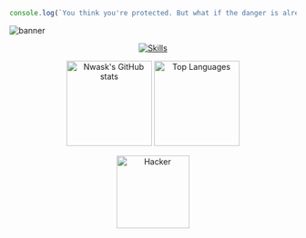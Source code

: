 ```js
console.log(`You think you're protected. But what if the danger is already inside? Nwask knows.`);
```
![banner](https://i.imgur.com/q4E2MoH.gif)

<p align="center">
  <a href="https://skillicons.dev">
    <img src="https://skillicons.dev/icons?i=linux,bash,git,github,python,c,arduino,html,css,js,vscode,docker" alt="Skills" />
  </a>
</p>

<p align="center">
  <img height="150" src="https://github-readme-stats.vercel.app/api?username=Nwask&theme=radical&show_icons=true&include_all_commits=true&bg_color=0D1117&title_color=FF0000&text_color=FFFFFF&icon_color=FF0000&border_color=FF0000" alt="Nwask's GitHub stats" />
  <img height="150" src="https://github-readme-stats.vercel.app/api/top-langs/?username=Nwask&theme=radical&layout=compact&bg_color=0D1117&title_color=FF0000&text_color=FFFFFF&border_color=FF0000" alt="Top Languages" />
</p>

<p align="center">
  <a href="https://media.giphy.com/media/26tn33aiTi1jkl6H6/giphy.gif">
    <img src="https://media.giphy.com/media/26tn33aiTi1jkl6H6/giphy.gif" width="128px" height="128px" alt="Hacker">
  </a>
</p>
